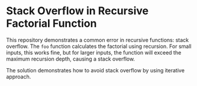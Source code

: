 # Stack Overflow in Recursive Factorial Function

This repository demonstrates a common error in recursive functions: stack overflow. The `foo` function calculates the factorial using recursion.  For small inputs, this works fine, but for larger inputs, the function will exceed the maximum recursion depth, causing a stack overflow.

The solution demonstrates how to avoid stack overflow by using iterative approach.